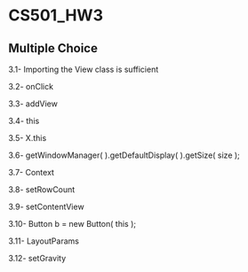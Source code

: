 # CS501_HW3

## Multiple Choice

3.1- Importing the View class is sufficient

3.2- onClick

3.3- addView

3.4- this

3.5- X.this

3.6- getWindowManager( ).getDefaultDisplay( ).getSize( size );

3.7- Context

3.8- setRowCount

3.9- setContentView

3.10- Button b = new Button( this );

3.11- LayoutParams

3.12- setGravity
